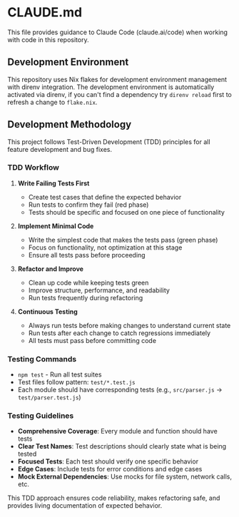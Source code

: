 # CLAUDE.md

This file provides guidance to Claude Code (claude.ai/code) when working with code in this repository.

## Development Environment

This repository uses Nix flakes for development environment management with direnv integration. The development environment is automatically activated via direnv, if you can't find a dependency try `direnv reload` first to refresh a change to `flake.nix`.

## Development Methodology

This project follows Test-Driven Development (TDD) principles for all feature development and bug fixes.

### TDD Workflow

1. **Write Failing Tests First**
   - Create test cases that define the expected behavior
   - Run tests to confirm they fail (red phase)
   - Tests should be specific and focused on one piece of functionality

2. **Implement Minimal Code**
   - Write the simplest code that makes the tests pass (green phase)
   - Focus on functionality, not optimization at this stage
   - Ensure all tests pass before proceeding

3. **Refactor and Improve**
   - Clean up code while keeping tests green
   - Improve structure, performance, and readability
   - Run tests frequently during refactoring

4. **Continuous Testing**
   - Always run tests before making changes to understand current state
   - Run tests after each change to catch regressions immediately
   - All tests must pass before committing code

### Testing Commands

- `npm test` - Run all test suites
- Test files follow pattern: `test/*.test.js`
- Each module should have corresponding tests (e.g., `src/parser.js` → `test/parser.test.js`)

### Testing Guidelines

- **Comprehensive Coverage**: Every module and function should have tests
- **Clear Test Names**: Test descriptions should clearly state what is being tested
- **Focused Tests**: Each test should verify one specific behavior
- **Edge Cases**: Include tests for error conditions and edge cases
- **Mock External Dependencies**: Use mocks for file system, network calls, etc.

This TDD approach ensures code reliability, makes refactoring safe, and provides living documentation of expected behavior.
